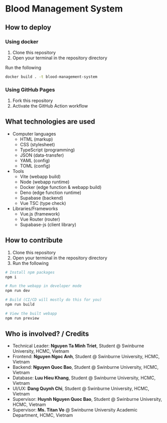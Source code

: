 # Blood Management System

## How to deploy

### Using docker

1. Clone this repository
2. Open your terminal in the repository directory

Run the following

```sh
docker build . -t blood-management-system
```

### Using GitHub Pages

1. Fork this repository
2. Activate the GitHub Action workflow

## What technologies are used

- Computer languages
	- HTML (markup)
	- CSS (stylesheet)
	- TypeScript (programming)
	- JSON (data-transfer)
	- YAML (config)
	- TOML (config)
- Tools
	- Vite (webapp build)
	- Node (webapp runtime)
	- Docker (edge function & webapp build)
	- Deno (edge function runtime)
	- Supabase (backend)
	- Vue TSC (type check)
- Libraries/Frameworks
	- Vue.js (framework)
	- Vue Router (router)
	- Supabase-js (client library)

## How to contribute

1. Clone this repository
2. Open your terminal in the repository directory
3. Run the following

```sh
# Install npm packages
npm i

# Run the webapp in developer mode
npm run dev

# Build (CI/CD will mostly do this for you)
npm run build

# View the built webapp
npm run preview
```

## Who is involved? / Credits

- Technical Leader: **Nguyen Ta Minh Triet**, Student @ Swinburne University, HCMC, Vietnam
- Frontend: **Nguyen Ngoc Anh**, Student @ Swinburne University, HCMC, Vietnam
- Backend: **Nguyen Quoc Bao**, Student @ Swinburne University, HCMC, Vietnam
- Database: **Luu Hieu Khang**, Student @ Swinburne University, HCMC, Vietnam
- UI/UX: **Dang Quynh Chi**, Student @ Swinburne University, HCMC, Vietnam
- Supervisor: **Huynh Nguyen Quoc Bao**, Student @ Swinburne University, HCMC, Vietnam
- Supervisor: **Ms. Titan Vo** @ Swinburne University Academic Department, HCMC, Vietnam
